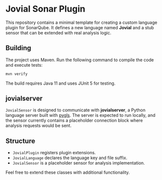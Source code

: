 # Jovial Sonar Plugin

This repository contains a minimal template for creating a custom language plugin for SonarQube. It defines a new language named **Jovial** and a stub sensor that can be extended with real analysis logic.

## Building

The project uses Maven. Run the following command to compile the code and execute tests:

```bash
mvn verify
```

The build requires Java 11 and uses JUnit 5 for testing.

## jovialserver

`JovialSensor` is designed to communicate with **jovialserver**, a Python
language server built with [pygls](https://github.com/openlawlibrary/pygls).
The server is expected to run locally, and the sensor currently contains a
placeholder connection block where analysis requests would be sent.

## Structure

- `JovialPlugin` registers plugin extensions.
- `JovialLanguage` declares the language key and file suffix.
- `JovialSensor` is a placeholder sensor for analysis implementation.

Feel free to extend these classes with additional functionality.
